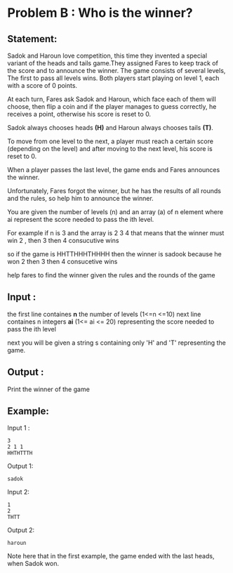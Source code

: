 # Problem B : Who is the winner?

## Statement:


Sadok and Haroun love competition, this time they invented a special variant of the heads and tails game.They assigned Fares to keep track of the score and to announce the winner.
The game consists of several levels, The first to pass all levels wins. Both players start playing on level 1, each with a score of 0 points.

At each turn, Fares ask Sadok and Haroun, which face each of them will choose, then flip a coin and if the player manages to guess correctly, he receives a point, otherwise his score is reset to 0.

Sadok always chooses heads **(H)** and Haroun always chooses tails **(T)**.

To move from one level to the next, a player must reach a certain score (depending on the level) and after moving to the next level, his score is reset to 0.

When a player passes the last level, the game ends and Fares announces the winner.

Unfortunately, Fares forgot the winner, but he has the results of all rounds and the rules, so help him to announce the winner.

You are given the number of levels (n) and an array (a) of n element where ai represent the score needed to pass the ith level.

For example if n is 3 and the array is
2 3 4
that means that the winner must win 2 , then 3 then 4 consucutive wins

so if the game is HHTTHHHTHHHH then the winner is sadook because he won 2 then 3 then 4 consucetive wins



help fares to find the winner given the rules and the rounds of the game

## Input :

the first line containes **n** the number of levels (1<=n <=10) 
next line containes n integers **ai** (1<= ai <= 20) representing the score needed to pass the ith level

next you will be given a string s containing only 'H' and 'T' representing the game.

## Output :

Print the winner of the game

## Example:
Input 1 :  

```
3
2 1 1
HHTHTTTH
```

Output 1:  

```
sadok    
```

Input 2:  

```
1
2
THTT
```

Output 2:  

```
haroun
```

Note here that in the first example, the game ended with the last heads, when Sadok won.

